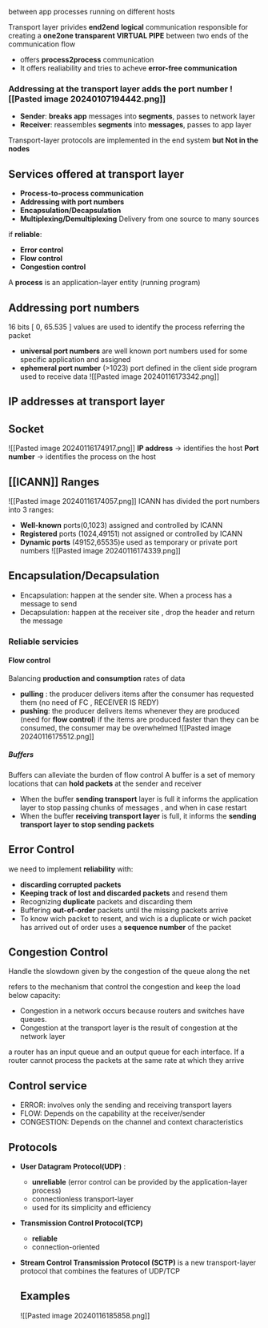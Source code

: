 between app processes running on different hosts

Transport layer privides **end2end** **logical** communication responsible for creating a **one2one transparent VIRTUAL PIPE** between two ends of the communication flow
- offers **process2process** communication
- It offers realiability and tries to acheve **error-free communication** 

### Addressing at the transport layer adds the port number  ![[Pasted image 20240107194442.png]]

- **Sender**: **breaks app** messages into **segments**, passes to network layer
- **Receiver**: reassembles **segments** into **messages**, passes to app layer 

Transport-layer protocols are implemented in the end system **but Not in the nodes**

## Services offered at transport layer

- **Process-to-process communication**
- **Addressing with port numbers** 
- **Encapsulation/Decapsulation**
- **Multiplexing/Demultiplexing**
  Delivery from one source to many sources

if **reliable**:
- **Error control**
- **Flow control**
- **Congestion control**

A **process** is an application-layer entity (running program)

## Addressing port numbers
16 bits \[ 0, 65.535 \] values are used to identify the process referring the packet
- **universal port numbers** are well known port numbers used for some specific application and assigned
- **ephemeral port number** (>1023) port defined in the client side program used to receive data 
![[Pasted image 20240116173342.png]]

## IP addresses at transport layer
## Socket
![[Pasted image 20240116174917.png]]
**IP address** $\rightarrow$ identifies the host
**Port number** $\rightarrow$ identifies the process on the host

## [[ICANN]] Ranges 

![[Pasted image 20240116174057.png]]
ICANN has divided the port numbers into 3 ranges:
- **Well-known** ports(0,1023) assigned and controlled by ICANN 
- **Registered** ports (1024,49151) not assigned or controlled by ICANN 
- **Dynamic ports** (49152,65535)e used as temporary or private port numbers
![[Pasted image 20240116174339.png]]
## Encapsulation/Decapsulation
- Encapsulation: happen at the sender site. When a process has a message to send 
- Decapsulation: happen at the receiver site , drop the header and return the message

### Reliable servicies
#### Flow control 
Balancing **production and consumption** rates of data 

- **pulling** : the producer delivers items after the consumer has requested them (no need of FC , RECEIVER IS REDY)
- **pushing**: the producer delivers items whenever they are produced (need for **flow control**) if the items are produced faster than they can be consumed, the consumer may be overwhelmed
  ![[Pasted image 20240116175512.png]]

##### Buffers
Buffers can alleviate the burden of flow control 
A buffer is a set of memory locations that can **hold packets** at the sender and receiver 

- When the buffer **sending transport** layer is full it informs the application layer to stop passing chunks of messages , and when in case restart
- When the buffer **receiving transport layer** is full, it informs the **sending transport layer to stop sending packets**

## Error Control
we need to implement **reliability** with:
- **discarding corrupted packets**
- **Keeping track of lost and discarded packets** and resend them 
- Recognizing **duplicate** packets and discarding them 
- Buffering **out-of-order** packets until the missing packets arrive
- To know wich packet to resent, and wich is a duplicate or wich packet has arrived out of order uses a **sequence number** of the packet
## Congestion Control 
Handle the slowdown given by the congestion of the queue along the net 

refers to the mechanism that control the congestion and keep the load below capacity:
- Congestion in a network occurs because routers and switches have queues. 
- Congestion at the transport layer is the result of congestion at the network layer 

a router has an input queue and an output queue for each interface. If a router cannot process the packets at the same rate at which they arrive

## Control service
- ERROR: involves only the sending and receiving transport layers 
- FLOW: Depends on the capability at the receiver/sender
- CONGESTION: Depends on the channel and context characteristics 

## Protocols 
- **User Datagram Protocol(UDP)** :
	- **unreliable** (error control can be provided by the application-layer process) 
	- connectionless transport-layer
	- used for its simplicity and efficiency 
- **Transmission Control Protocol(TCP)** 
	- **reliable**
	- connection-oriented
- **Stream Control Transmission Protocol (SCTP)** is a new transport-layer protocol that combines the features of UDP/TCP 
  
  ## Examples 
  ![[Pasted image 20240116185858.png]]
  









